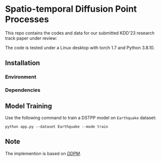 # Spatio-temporal Diffusion Point Processes

This repo contains the codes and data for our submitted KDD'23 research track paper under review:

The code is tested under a Linux desktop with torch 1.7 and Python 3.8.10.

## Installation

### Environment

### Dependencies

## Model Training

Use the following command to train a DSTPP model on `Earthquake` dataset: 

``
python app.py --dataset Earthquake --mode train
``



## Note

The implemention is based on *[DDPM](https://github.com/lucidrains/denoising-diffusion-pytorch)*.

